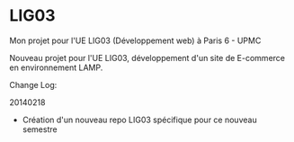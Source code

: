 LIG03
======

Mon projet pour l'UE LIG03 (Développement web) à Paris 6 - UPMC

Nouveau projet pour l'UE LIG03, développement d'un site de E-commerce en environnement LAMP.

Change Log:

20140218
- Création d'un nouveau repo LIG03 spécifique pour ce nouveau semestre

